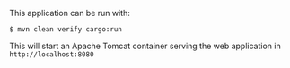 This application can be run with:

```
$ mvn clean verify cargo:run
```

This will start an Apache Tomcat container serving the web application in `http://localhost:8080`
